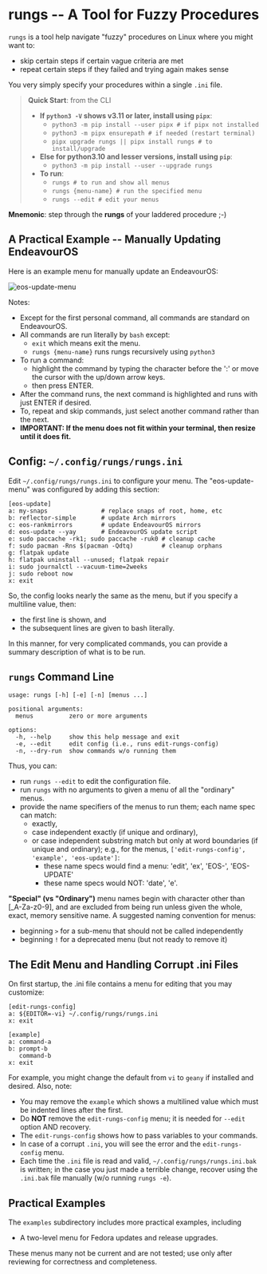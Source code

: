 # rungs -- A Tool for Fuzzy Procedures
`rungs` is a tool help navigate "fuzzy" procedures on Linux where you might want to:
* skip certain steps if certain vague criteria are met
* repeat certain steps if they failed and trying again makes sense

You very simply specify your procedures within a single `.ini` file.

> **Quick Start**: from the CLI
> * **If `python3 -V` shows v3.11 or later, install using `pipx`**:
>   * `python3 -m pip install --user pipx # if pipx not installed`
>   * `python3 -m pipx ensurepath # if needed (restart terminal)`
>   * `pipx upgrade rungs || pipx install rungs # to install/upgrade`
> * **Else for python3.10 and lesser versions, install using `pip`**:
>   * `python3 -m pip install --user --upgrade rungs`
> * **To run**:
>   * `rungs # to run and show all menus`
>   * `rungs {menu-name} # run the specified menu`
>   * `rungs --edit # edit your menus`

**Mnemonic**: step through the **rungs** of your laddered procedure ;-)

##  A Practical Example -- Manually Updating EndeavourOS
Here is an example menu for manually update an EndeavourOS:

![eos-update-menu](https://github.com/joedefen/rungs/blob/main/images/eos-update-menu.png?raw=true)

Notes:
* Except for the first personal command, all commands are standard on EndeavourOS.
* All commands are run literally by `bash` except:
  * `exit` which means exit the menu.
  * `rungs {menu-name}` runs rungs recursively using `python3`
* To run a command:
  * highlight the command by typing the character before the ':' or move the cursor with the up/down arrow keys.
  * then press ENTER.
* After the command runs, the next command is highlighted and runs with just ENTER if desired.
* To, repeat and skip commands, just select another command rather than the next.
* **IMPORTANT: If the menu does not fit within your terminal, then resize until it does fit.**

## Config: `~/.config/rungs/rungs.ini`
Edit `~/.config/rungs/rungs.ini` to configure your menu. The "eos-update-menu" was configured by adding this section:
```
[eos-update]
a: my-snaps               # replace snaps of root, home, etc 
b: reflector-simple       # update Arch mirrors
c: eos-rankmirrors        # update EndeavourOS mirrors
d: eos-update --yay       # EndeavourOS update script
e: sudo paccache -rk1; sudo paccache -ruk0 # cleanup cache
f: sudo pacman -Rns $(pacman -Qdtq)        # cleanup orphans
g: flatpak update
h: flatpak uninstall --unused; flatpak repair
i: sudo journalctl --vacuum-time=2weeks
j: sudo reboot now
x: exit
```
So, the config looks nearly the same as the menu, but if you specify a multiline value, then:
* the first line is shown, and
* the subsequent lines are given to bash literally.

In this manner, for very complicated commands, you can provide a summary description of what is to be run.

## `rungs` Command Line
```
usage: rungs [-h] [-e] [-n] [menus ...]

positional arguments:
  menus          zero or more arguments

options:
  -h, --help     show this help message and exit
  -e, --edit     edit config (i.e., runs edit-rungs-config)
  -n, --dry-run  show commands w/o running them
```
Thus, you can:
* run `rungs --edit` to edit the configuration file.
* run `rungs` with no arguments to given a menu of all the "ordinary" menus.
* provide the name specifiers of the menus to run them; each name spec can match:
  * exactly,
  * case independent exactly (if unique and ordinary),
  * or case independent substring match but only at word boundaries (if unique and ordinary); e.g., for the menus, `['edit-rungs-config', 'example', 'eos-update']`:
    * these name specs would find a menu:  'edit', 'ex', 'EOS-', 'EOS-UPDATE'
    * these name specs would NOT: 'date', 'e'.
    
**"Special" (vs "Ordinary")** menu names begin with character other than [_A-Za-z0-9], and are excluded from being run unless given the whole, exact, memory sensitive name. A suggested naming convention for menus:
* beginning `>` for a sub-menu that should not be called independently
* beginning `!` for a deprecated menu (but not ready to remove it)
    
## The Edit Menu and Handling Corrupt .ini Files
On first startup, the .ini file contains a menu for editing that you may customize:
```
[edit-rungs-config]
a: ${EDITOR=-vi} ~/.config/rungs/rungs.ini
x: exit

[example]
a: command-a
b: prompt-b
   command-b
x: exit
```
For example, you might change the default from `vi` to `geany` if installed and desired. Also, note:
* You may remove the `example` which shows a multilined value which must be indented lines after the first.
* Do **NOT** remove the `edit-rungs-config` menu; it is needed for `--edit` option AND recovery.
* The `edit-rungs-config` shows how to pass variables to your commands.
* In case of a corrupt `.ini`, you will see the error and the `edit-rungs-config` menu.
* Each time the `.ini` file is read and valid, `~/.config/rungs/rungs.ini.bak` is written; in the case you just made a terrible change, recover using the `.ini.bak` file manually (w/o running `rungs -e`).

## Practical Examples
The `examples` subdirectory includes more practical examples, including
* A two-level menu for Fedora updates and release upgrades.

These menus many not be current and are not tested; use only after reviewing for correctness and completeness.


